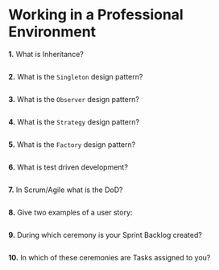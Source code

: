 # Working in a Professional Environment

**1.** What is Inheritance?
<!-- enter you answer in the space below -->
```

```
**2.** What is the `Singleton` design pattern?
<!-- enter you answer in the space below -->
```

```
**3.** What is the `Observer` design pattern?
<!-- enter you answer in the space below -->
```

```
**4.** What is the `Strategy` design pattern?
<!-- enter you answer in the space below -->
```

```
**5.** What is the `Factory` design pattern?
<!-- enter you answer in the space below -->
```

```
**6.** What is test driven development?
<!-- enter you answer in the space below -->
```

```
**7.** In Scrum/Agile what is the DoD?
<!-- enter you answer in the space below -->
```

```
**8.** Give two examples of a user story:
<!-- enter you answer in the space below -->
```

```
**9.** During which ceremony is your Sprint Backlog created?
<!-- enter you answer in the space below -->
```

```
**10.** In which of these ceremonies are Tasks assigned to you?
<!-- enter you answer in the space below -->
```

```